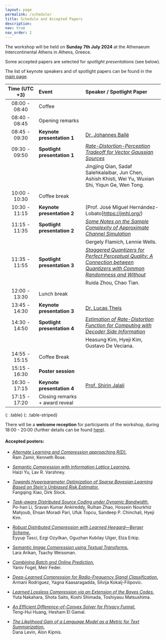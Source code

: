 ```yaml
---
layout: page
permalink: /schedule/
title: Schedule and Accepted Papers
description:
nav: true
nav_order: 2
---
```

The workshop will be held on **Sunday 7th July 2024** at the Athenaeum Intercontinental Athens in Athens, Greece.

Some accepted papers are selected for *spotlight presentations* (see below).

The list of keynote speakers and of spotlight papers can be found in the [main page](https://learn-to-compress-workshop-isit.github.io/).

<style>
table th:first-of-type {
    width: 20%;
}
table th:nth-of-type(2) {
    width: 30%;
}
table th:nth-of-type(3) {
    width: 50%;
}
</style>

| **Time (UTC +3)** | **Event** | **Speaker / Spotlight Paper** |
| :----------:   | :------- | :------- |
| 08:00 - 08:40 | Coffee | |
| 08:40 - 08:45 | Opening remarks | | 
| 08:45 - 09:30 | **Keynote presentation 1**  | [Dr. Johannes Ballé](https://balle.io/) |
| 09:30 - 09:50 | **Spotlight presentation 1** | [*Rate-Distortion-Perception Tradeoff for Vector Gaussian Sources*](https://openreview.net/forum?id=NP2eeHpVJO) |
| | | Jingjing Qian, Sadaf Salehkalaibar, Jun Chen, Ashish Khisti, Wei Yu, Wuxian Shi, Yiqun Ge, Wen Tong.|
| 10:00 - 10:30 | Coffee break | |
| 10:30 - 11:15 | **Keynote presentation 2** | [Prof. José Miguel Hernández-Lobato]https://jmhl.org/) |
| 11:15 - 11:35 | **Spotlight presentation 2**  | [*Some Notes on the Sample Complexity of Approximate Channel Simulation*](https://openreview.net/forum?id=Hq07uannyG) |
| | | Gergely Flamich, Lennie Wells. | 
| 11:35 - 11:55 | **Spotlight presentation 3** | [*Staggered Quantizers for Perfect Perceptual Quality: A Connection between Quantizers with Common Randomness and Without*](https://openreview.net/forum?id=keX3SC5cOt) |
| | | Ruida Zhou, Chao Tian. |
| 12:00 - 13:30 | Lunch break | |
| 13:45 - 14:30 | **Keynote presentation 3**  | [Dr. Lucas Theis](https://theis.io/) |
| 14:30 - 14:50 | **Spotlight presentation 4** | [*Estimation of Rate-Distortion Function for Computing with Decoder Side Information*](https://openreview.net/forum?id=xDa9Dxoww0) |
| | | Heasung Kim, Hyeji Kim, Gustavo De Veciana. |
| 14:55 - 15:15 | Coffee Break | | 
| 15:15 - 16:30 |  **Poster session**  | |
| 16:30 - 17:15 | **Keynote presentation 4**  | [Prof. Shirin Jalali](https://sites.google.com/site/shirinjalali/home) |
| 17:15 - 17:20 | Closing remarks + award reveal | | 
{: .table}
{: .table-striped}

There will be a **welcome reception** for participants of the workshop, during 18:00 - 20:00 (further details can be found [here](https://2024.ieee-isit.org/tutorials-and-workshops-reception)).




#### **Accepted posters**:

- [*Alternate Learning and Compression approaching R(D).*](https://openreview.net/forum?id=gUoegiopC1)\
Ram Zamir, Kenneth Rose.

- [*Semantic Compression with Information Lattice Learning.*](https://openreview.net/forum?id=Me4WnG7YXc)\
Haizi Yu, Lav R. Varshney.

- [*Towards Hyperparameter Optimization of Sparse Bayesian Learning Based on Stein's Unbiased Risk Estimator.*](https://openreview.net/forum?id=uIdmrxiwEN)\
Fangqing Xiao, Dirk Slock.

- [*Task-aware Distributed Source Coding under Dynamic Bandwidth.*](https://openreview.net/forum?id=kAJuNaozWY)\
Po-han Li, Sravan Kumar Ankireddy, Ruihan Zhao, Hossein Nourkhiz Mahjoub, Ehsan Moradi Pari, Ufuk Topcu, Sandeep P. Chinchali, Hyeji Kim.


- [*Robust Distributed Compression with Learned Heegard—Berger Scheme.*](https://openreview.net/forum?id=4V6nB9oH1w)\
Eyyup Tasci, Ezgi Ozyilkan, Oguzhan Kubilay Ulger, Elza Erkip.

- [*Semantic Image Compression using Textual Transforms.*](https://openreview.net/forum?id=KPVnWPZzzq)\
Lara Arikan, Tsachy Weissman.


- [*Combining Batch and Online Prediction.*](https://openreview.net/forum?id=fRgRzxhIax)\
Yaniv Fogel, Meir Feder.

- [*Deep-Learned Compression for Radio-Frequency Signal Classification.*](https://openreview.net/forum?id=T3DPLRYzD9)\
Armani Rodriguez, Yagna Kaasaragadda, Silvija Kokalj-Filipovic.

- [*Learned Lossless Compression via an Extension of the Bayes Codes.*](https://openreview.net/forum?id=UQx2TYcdmU)\
Yuta Nakahara, Shota Saito, Koshi Shimada, Toshiyasu Matsushima.

- [*An Efficient Difference-of-Convex Solver for Privacy Funnel.*](https://openreview.net/forum?id=dO66fjGG6J)\
Teng-Hui Huang, Hesham El Gamal. 

- [*The Likelihood Gain of a Language Model as a Metric for Text Summarization.*](https://openreview.net/forum?id=YeKgNL7G7Q)\
Dana Levin, Alon Kipnis.
